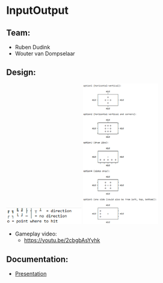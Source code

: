 # InputOutput

## Team:

- Ruben Dudink
- Wouter van Dompselaar

## Design:
<img src="https://github.com/GodlyHamster/InputOutput/blob/main/readmeImages/idea_1.png" width="200" title="cheese">
<img src="https://github.com/GodlyHamster/InputOutput/blob/main/readmeImages/idea_0.png" width="200" title="cheese">

- Gameplay video: 
  - https://youtu.be/2cbgbAsYyhk

## Documentation:
- <a href="https://docs.google.com/presentation/d/1JqouaW2buXNQNDrk-9AAKmIox8t52yGm9PO30_MeixE/edit?usp=sharing" target="_blank">Presentation</a>
